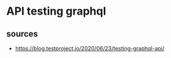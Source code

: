 # API testing graphql

## sources

-   <https://blog.testproject.io/2020/06/23/testing-graphql-api/>
